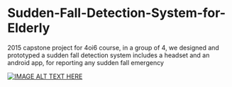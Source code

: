 # Sudden-Fall-Detection-System-for-Elderly
2015 capstone project for 4oi6 course, in a group of 4, we designed and prototyped a sudden fall detection system includes a headset and an android app, for reporting any sudden fall emergency

[![IMAGE ALT TEXT HERE](https://img.youtube.com/vi/YOUTUBE_VIDEO_ID_HERE/0.jpg)](https://www.youtube.com/watch?v=g3kXx_XdUWw)

